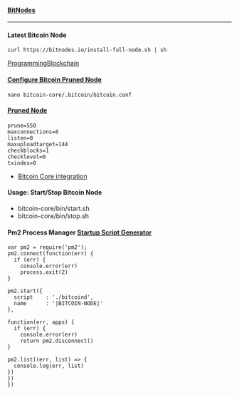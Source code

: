 
#### [BitNodes](https://bitnodes.io)
---
#### Latest Bitcoin Node 
```
curl https://bitnodes.io/install-full-node.sh | sh
```
[ProgrammingBlockchain](https://programmingblockchain.gitbook.io/programmingblockchain)

#### [Configure Bitcoin Pruned Node]()

```
nano bitcoin-core/.bitcoin/bitcoin.conf
```
#### [Pruned Node](https://programmingblockchain.gitbook.io/programmingblockchain/wallet/pruned-node)

```
prune=550
maxconnections=8
listen=0
maxuploadtarget=144
checkblocks=1
checklevel=0
txindex=0
```
* [Bitcoin Core integration](https://github.com/bitcoin/bitcoin)


#### Usage: Start/Stop Bitcoin Node
* bitcoin-core/bin/start.sh 
* bitcoin-core/bin/stop.sh

#### Pm2 Process Manager [Startup Script Generator](https://pm2.keymetrics.io/docs/usage/startup/)
```
var pm2 = require('pm2');
pm2.connect(function(err) {
  if (err) {
    console.error(err)
    process.exit(2)
}

pm2.start({
  script    : './bitcoind',
  name      : '|BITCOIN-NODE|'
},

function(err, apps) {
  if (err) {
    console.error(err)
    return pm2.disconnect()
}

pm2.list((err, list) => {
  console.log(err, list)
})
})
})

```



